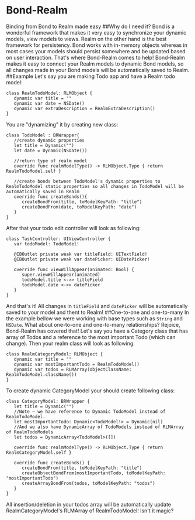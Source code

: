 # Bond-Realm
Binding from Bond to Realm made easy
##Why do I need it?
Bond is a wonderful framework that makes it very easy to synchronize your dynamic models, view models to views. Realm on the other hand is the best framework for persistency. Bond works with in-memory objects whereas in most cases your models should persist somewhere and be updated based on user interaction. That's where Bond-Realm comes to help!
Bond-Realm makes it easy to connect your Realm models to dynamic Bond models, so all changes made in your Bond models will be automatically saved to Realm.
##Example
Let's say you are making Todo app and have a Realm todo model:
```
class RealmTodoModel: RLMObject {
   dynamic var title = ""
   dynamic var date = NSDate()
   dynamic var extraDescription = RealmExtraDescription()
}
```
You are "dynamizing" it by creating new class:
```
class TodoModel : BRWrapper{
   //create dynamic properties
   let title = Dynamic("")
   let date = Dynamic(NSDate())

   //return type of realm model
   override func realmModelType() -> RLMObject.Type { return RealmTodoModel.self }

   //create bonds between TodoModel's dynamic properties to RealmTodoModel static properties so all changes in TodoModel will be automatically saved in Realm
   override func createBonds(){
      createBondFrom(title, toModelKeyPath: "title")
      createBondFrom(date, toModelKeyPath: "date")
   }
}
```
After that your todo edit controller will look as following:
```
class TaskController: UIViewController {
   var todoModel: TodoModel!

   @IBOutlet private weak var titleField: UITextField!
   @IBOutlet private weak var datePicker: UIDatePicker!

   override func viewWillAppear(animated: Bool) {
      super.viewWillAppear(animated)      
      todoModel.title <->> titleField
      todoModel.date <->> datePicker
   }
}
```
And that's it! All changes in `titleField` and `datePicker` will be automatically saved to your model and thent to Realm!
##One-to-one and one-to-many
In the example bellow we were working with base types such as `String` and `NSDate`. What about one-to-one and one-to-many relationships? Rejoice, Bond-Realm has covered that!
Let's say you have a Category class that has array of Todos and a reference to the most important Todo (which can change). Then your realm class will look as following:
```
class RealmCategoryModel: RLMObject {
   dynamic var title = ""
   dynamic var mostImportantTodo = RealmTodoModel()
   dynamic var todos = RLMArray(objectClassName: RealmTodoModel.className())
}
```
To create dynamic CategoryModel your should create following class:
```
class CategoryModel: BRWrapper {
   let title = Dynamic("")
   //Note – we have reference to Dynamic TodoModel instead of RealmTodoModel.
   let mostImportantTodo: Dynamic<TodoModel!> = Dynamic(nil)
   //And we also have DynamicArray of TodoModels instead of RLMArray of RealmTodoModels
   let todos = DynamicArray<TodoModel>([])
   
   override func realmModelType() -> RLMObject.Type { return RealmCategoryModel.self }

   override func createBonds() {
      createBondFrom(title, toModelKeyPath: "title")
      createObjectBondFrom(mostImportantTodo, toModelKeyPath: "mostImportantTodo")
      createArrayBondFrom(todos, toModelKeyPath: "todos")
   }
}
```
All insertion/deletion in your todos array will be automatically update RealmCategoryModel's RLMArray of RealmTodoModel! Isn't it magic?
